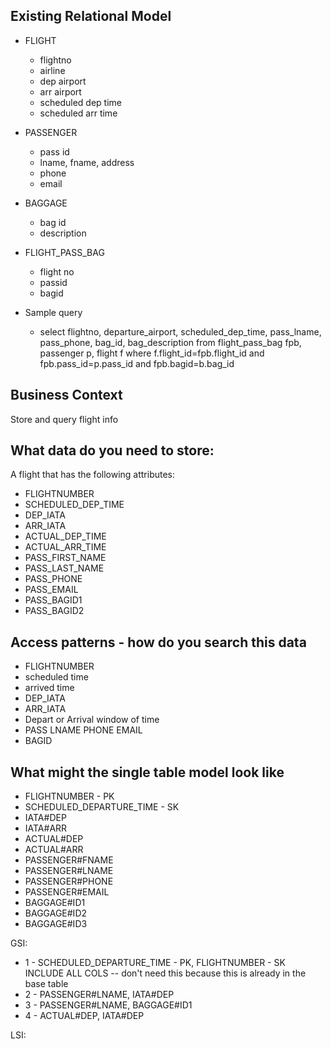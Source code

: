 ## Existing Relational Model
- FLIGHT
  - flightno
  - airline
  - dep airport
  - arr airport
  - scheduled dep time
  - scheduled arr time

- PASSENGER
  - pass id
  - lname, fname, address
  - phone
  - email

- BAGGAGE
  - bag id
  - description

- FLIGHT_PASS_BAG
  - flight no
  - passid
  - bagid

- Sample query
  - select flightno, departure_airport, scheduled_dep_time, pass_lname, pass_phone, bag_id, bag_description from flight_pass_bag fpb, passenger p, flight f where f.flight_id=fpb.flight_id and fpb.pass_id=p.pass_id and fpb.bagid=b.bag_id

## Business Context 
Store and query flight info

## What data do you need to store:
A flight that has the following attributes:
- FLIGHTNUMBER
- SCHEDULED_DEP_TIME
- DEP_IATA
- ARR_IATA
- ACTUAL_DEP_TIME
- ACTUAL_ARR_TIME
- PASS_FIRST_NAME 
- PASS_LAST_NAME 
- PASS_PHONE 
- PASS_EMAIL 
- PASS_BAGID1 
- PASS_BAGID2

## Access patterns - how do you search this data
- FLIGHTNUMBER
- scheduled time
- arrived time
- DEP_IATA
- ARR_IATA
- Depart or Arrival window of time
- PASS LNAME PHONE EMAIL
- BAGID

## What might the single table model look like
- FLIGHTNUMBER - PK
- SCHEDULED_DEPARTURE_TIME - SK
- IATA#DEP 
- IATA#ARR 
- ACTUAL#DEP 
- ACTUAL#ARR
- PASSENGER#FNAME 
- PASSENGER#LNAME 
- PASSENGER#PHONE 
- PASSENGER#EMAIL 
- BAGGAGE#ID1 
- BAGGAGE#ID2 
- BAGGAGE#ID3 

GSI:
- 1 - SCHEDULED_DEPARTURE_TIME - PK, FLIGHTNUMBER - SK INCLUDE ALL COLS -- don't need this because this is already in the base table
- 2 - PASSENGER#LNAME, IATA#DEP
- 3 - PASSENGER#LNAME, BAGGAGE#ID1
- 4 - ACTUAL#DEP, IATA#DEP

LSI:

 
